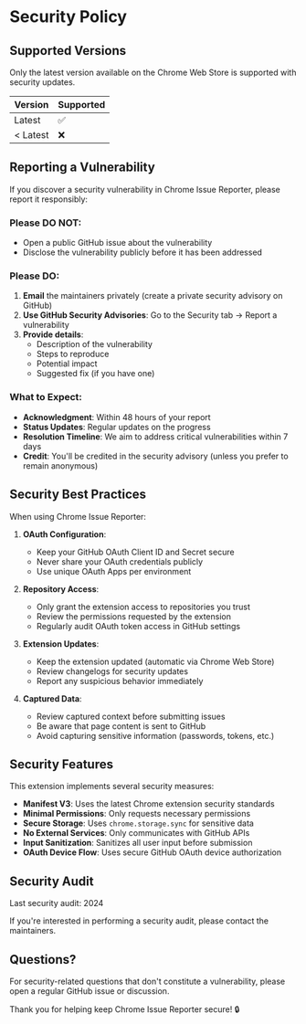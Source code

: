 # Security Policy

## Supported Versions

Only the latest version available on the Chrome Web Store is supported with security updates.

| Version | Supported          |
| ------- | ------------------ |
| Latest  | :white_check_mark: |
| < Latest| :x:                |

## Reporting a Vulnerability

If you discover a security vulnerability in Chrome Issue Reporter, please report it responsibly:

### Please DO NOT:
- Open a public GitHub issue about the vulnerability
- Disclose the vulnerability publicly before it has been addressed

### Please DO:
1. **Email** the maintainers privately (create a private security advisory on GitHub)
2. **Use GitHub Security Advisories**: Go to the Security tab → Report a vulnerability
3. **Provide details**:
   - Description of the vulnerability
   - Steps to reproduce
   - Potential impact
   - Suggested fix (if you have one)

### What to Expect:
- **Acknowledgment**: Within 48 hours of your report
- **Status Updates**: Regular updates on the progress
- **Resolution Timeline**: We aim to address critical vulnerabilities within 7 days
- **Credit**: You'll be credited in the security advisory (unless you prefer to remain anonymous)

## Security Best Practices

When using Chrome Issue Reporter:

1. **OAuth Configuration**:
   - Keep your GitHub OAuth Client ID and Secret secure
   - Never share your OAuth credentials publicly
   - Use unique OAuth Apps per environment

2. **Repository Access**:
   - Only grant the extension access to repositories you trust
   - Review the permissions requested by the extension
   - Regularly audit OAuth token access in GitHub settings

3. **Extension Updates**:
   - Keep the extension updated (automatic via Chrome Web Store)
   - Review changelogs for security updates
   - Report any suspicious behavior immediately

4. **Captured Data**:
   - Review captured context before submitting issues
   - Be aware that page content is sent to GitHub
   - Avoid capturing sensitive information (passwords, tokens, etc.)

## Security Features

This extension implements several security measures:

- **Manifest V3**: Uses the latest Chrome extension security standards
- **Minimal Permissions**: Only requests necessary permissions
- **Secure Storage**: Uses `chrome.storage.sync` for sensitive data
- **No External Services**: Only communicates with GitHub APIs
- **Input Sanitization**: Sanitizes all user input before submission
- **OAuth Device Flow**: Uses secure GitHub OAuth device authorization

## Security Audit

Last security audit: 2024

If you're interested in performing a security audit, please contact the maintainers.

## Questions?

For security-related questions that don't constitute a vulnerability, please open a regular GitHub issue or discussion.

Thank you for helping keep Chrome Issue Reporter secure! 🔒
